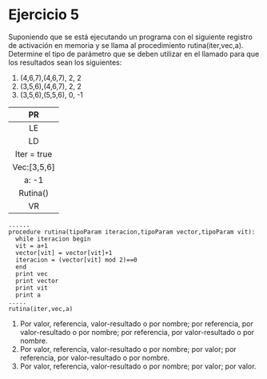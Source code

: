 # Ejercicio 5

Suponiendo que se está ejecutando un programa con el siguiente registro de activación en memoria y se llama al procedimiento rutina(iter,vec,a). Determine el tipo de parámetro que se deben utilizar en el llamado para que los resultados sean los siguientes:

1. (4,6,7),(4,6,7), 2, 2
2. (3,5,6),(4,6,7), 2, 2
3. (3,5,6),(5,5,6), 0, -1

|PR|
|:------:|
|LE|
|LD|
|Iter = true|
|Vec:[3,5,6]|
|a: -1|
|Rutina()|
|VR|

```
......
procedure rutina(tipoParam iteracion,tipoParam vector,tipoParam vit):
  while iteracion begin
  vit = a+1
  vector[vit] = vector[vit]+1
  iteracion = (vector[vit] mod 2)==0
  end
  print vec
  print vector
  print vit
  print a
.....
rutina(iter,vec,a)
```

1. Por valor, referencia, valor-resultado o por nombre; por referencia, por valor-resultado o por nombre; por referencia, por valor-resultado o por nombre.
2. Por valor, referencia, valor-resultado o por nombre; por valor; por referencia, por valor-resultado o por nombre.
3. Por valor, referencia, valor-resultado o por nombre; por valor; por valor.
